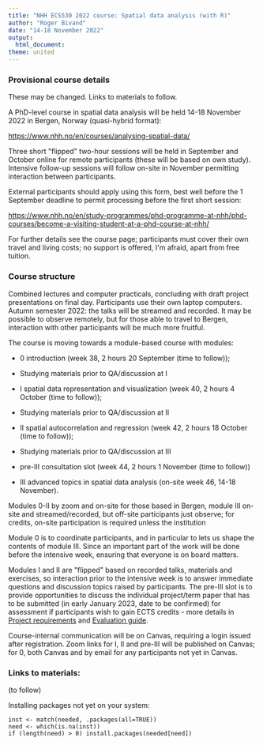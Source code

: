 ```yaml
---
title: "NHH ECS530 2022 course: Spatial data analysis (with R)"
author: "Roger Bivand"
date: "14-18 November 2022"
output: 
  html_document:
theme: united
---
```


### Provisional course details

These may be changed. Links to materials to follow.

A PhD-level course in spatial data analysis will be held 14-18 November 2022 in Bergen, Norway (quasi-hybrid format):

https://www.nhh.no/en/courses/analysing-spatial-data/

Three short "flipped" two-hour sessions will be held in September and October online for remote participants (these will be based on own study). Intensive follow-up sessions will follow on-site in November permitting interaction between participants.

External participants should apply using this form, best well before the 1 September deadline to permit processing before the first short session:

https://www.nhh.no/en/study-programmes/phd-programme-at-nhh/phd-courses/become-a-visiting-student-at-a-phd-course-at-nhh/

For further details see the course page; participants must cover their own travel and living costs; no support is offered, I'm afraid, apart from free tuition.

### Course structure

Combined lectures and computer practicals, concluding with draft project presentations on final day. Participants use their own laptop computers. Autumn semester 2022: the talks will be streamed and recorded. It may be possible to observe remotely, but for those able to travel to Bergen, interaction with other participants will be much more fruitful.

The course is moving towards a module-based course with modules: 

- 0 introduction (week 38, 2 hours 20 September (time to follow));

- Studying materials prior to QA/discussion at I

- I spatial data representation and visualization (week 40, 2 hours 4 October (time to follow)); 

- Studying materials prior to QA/discussion at II

- II spatial autocorrelation and regression (week 42, 2 hours 18 October (time to follow)); 

- Studying materials prior to QA/discussion at III

- pre-III consultation slot (week 44, 2 hours 1 November (time to follow))

- III advanced topics in spatial data analysis (on-site week 46, 14-18 November). 

Modules 0-II by zoom and on-site for those based in Bergen, module III on-site and streamed/recorded, but off-site participants just observe; for credits, on-site participation is required unless the institution 

Module 0 is to coordinate participants, and in particular to lets us shape the contents of module III. Since an important part of the work will be done before the intensive week, ensuring that everyone is on board matters.

Modules I and II are "flipped" based on recorded talks, materials and exercises, so interaction prior to the intensive week is to answer immediate questions and discussion topics raised by participants. The pre-III slot is to provide opportunities to discuss the individual project/term paper that has to be submitted (in early January 2023, date to be confirmed) for assessment if participants wish to gain ECTS credits - more details in [Project requirements](https://rsbivand.github.io/ECS530_h22/project_report_requirements.html) and [Evaluation guide](https://rsbivand.github.io/ECS530_h22/evaluation_guide.html).

Course-internal communication will be on Canvas, requiring a login issued after registration. Zoom links for I, II and pre-III will be published on Canvas; for 0, both Canvas and by email for any participants not yet in Canvas.

### Links to materials:

(to follow)



Installing packages not yet on your system:

```
inst <- match(needed, .packages(all=TRUE))
need <- which(is.na(inst))
if (length(need) > 0) install.packages(needed[need])
```
